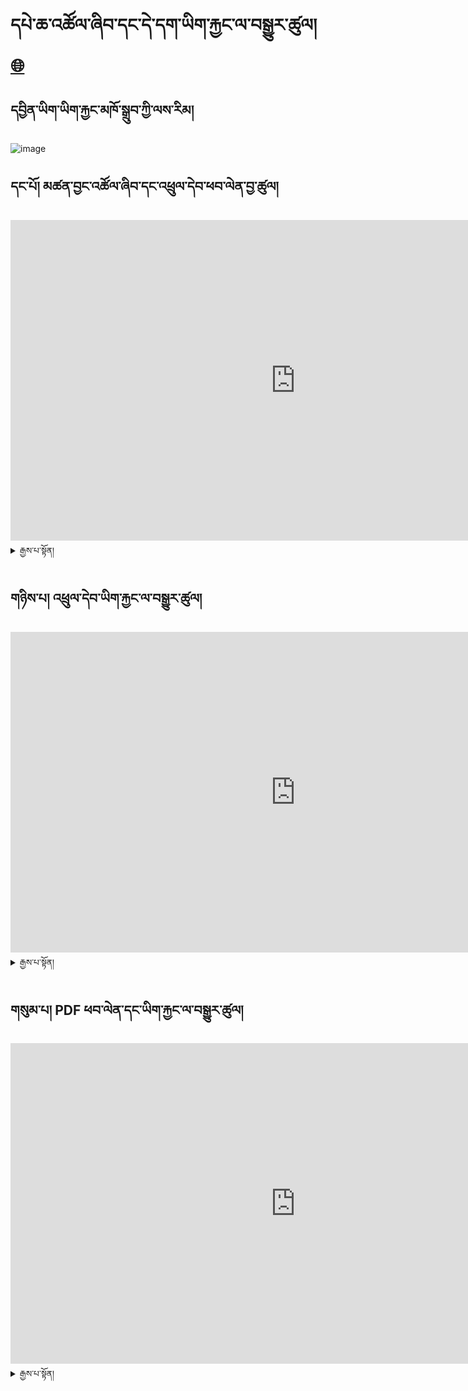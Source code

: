 # དཔེ་ཆ་འཚོལ་ཞིབ་དང་དེ་དག་ཡིག་རྐྱང་ལ་བསྒྱུར་ཚུལ། [ 🌐](en/mt/english-etexts.md)


## དབྱིན་ཡིག་ཡིག་རྐྱང་མཁོ་སྒྲུབ་ཀྱི་ལས་རིམ། 
![image](https://user-images.githubusercontent.com/17675331/219353474-f8079425-f2cd-415f-b9fd-1c4d6b9c02c1.png)


## དང་པོ། མཚན་བྱང་འཚོལ་ཞིབ་དང་འཕྲུལ་དེབ་ཕབ་ལེན་བྱ་ཚུལ།

<iframe width="911" height="513" src="https://www.youtube.com/embed/qv2UBxyjrzg" title="Get title and download from libgen" frameborder="0" allow="accelerometer; autoplay; clipboard-write; encrypted-media; gyroscope; picture-in-picture; web-share" allowfullscreen></iframe>

<details>
  <summary>རྒྱས་པ་སྟོན།</summary>

### མཚན་བྱང་འཚོལ་ཞིབ་བྱ་རྒྱུ་ལ་ཐབས་ལམ་གཉིས་ཡོད།
  
ཐབས་ལམ་དང་པོ། མཚན་བྱང་སྟེང་དུ་ཡོད་པའི་དྲྭ་ཐག་་ལ་སྣུན།
  
![image](https://user-images.githubusercontent.com/124126972/219266745-4354b9fd-a3e1-4e2b-9276-8c20f3ab4833.png)

ཐབས་ལམ་གཉིས་པ། 1. goole search ནང་དུ་དཔེ་མཛོདlibgen ཞེས་པ་དེ་འཚོལ།
  
![image](https://user-images.githubusercontent.com/124126972/219565257-28592766-0db8-429c-bade-d33bb32fce90.png)
  
1. search ཟེར་བའི་སྟོང་ཆ་དེ་ནང་དུ་རྩོམ་པ་པོ་མཚན་བྱང་འཚོལ་ཞིབ་བྱེད།
  
![image](https://user-images.githubusercontent.com/124126972/219563864-942ea3c3-9092-45dc-8a02-b7bc02cb03be.png)

### འཕྲུལ་དེབ་ཕབ་ལེན་བྱ་ཚུལ།
  
1. རྩོམ་པ་པོ་མཚན་གྱི་ཐོག་ཏུ་སྣུན།
  
![image](https://user-images.githubusercontent.com/124126972/219273906-6236c122-3305-4e9f-932f-249f8c78cb12.png)

2. epub ལ་སྣུན།
  
![image](https://user-images.githubusercontent.com/124126972/219274754-859fd141-0d52-4f92-8cf3-ee32c1dd735f.png)

3. དེབ་འདིའི་པར་ཀྱི་ཐོག་ཏུ་སྣུན།
  
![image](https://user-images.githubusercontent.com/124126972/219564529-467e1185-cbe1-4cb7-a51a-b3e7f7d26865.png)

4. མཐའ་མ་getཞེས་པ་ལ་སྣོན་ནས་འཕྲུལ་དེབ་ཕབ་ལེན་བྱེད་ཐུབ།
  
![image)](https://user-images.githubusercontent.com/124126972/219563149-fd32e444-96bb-48f6-8040-066c9190a1bc.png)

  
</details>
 

## གཉིས་པ། འཕྲུལ་དེབ་ཡིག་རྐྱང་ལ་བསྒྱུར་ཚུལ།

<iframe width="911" height="513" src="https://www.youtube.com/embed/hwZm9l6p_-g" title="Convert epub and cleanup file" frameborder="0" allow="accelerometer; autoplay; clipboard-write; encrypted-media; gyroscope; picture-in-picture; web-share" allowfullscreen></iframe>


<details>
  <summary>རྒྱས་པ་སྟོན།</summary>


### འཕྲུལ་དེབ་ཡིག་རྐྱང་ལ་བསྒྱུར་ཚུལ།

1. ཐོག་མར་calibreསྒོ་ཕྱེ།
    
![image](https://user-images.githubusercontent.com/124126972/219547938-82ec4fb4-79b3-40dd-91cc-ee7b200959dc.png)

2. Formats ལ་སྣུན།
    
![image](https://user-images.githubusercontent.com/124126972/219553270-25688c5a-f295-4ee6-ae74-cde400d50328.png)

2. Convert book ལ་སྣུན་མ་ཐག་bulk convert ལ་ཡང་སྣུན།
    
![image](https://user-images.githubusercontent.com/124126972/219553727-708fc422-f88c-4871-b93f-7e5b6870aa5e.png)

3. ལག་གཡས་པ་ཕྱོགས་སུ་ཡོད་པའི་output format ཁ་སྐོང་ན་txtཞེས་པ་སྣུན།
    
![image](https://user-images.githubusercontent.com/124126972/219554693-6762f216-9e08-4868-8c7a-f17e3407cc43.png)

### ཡིག་རྐྱང་ལ་ཇི་ལྟར་ལྟ་དགོས་ཚུལ།

txt ཡང་ན་ click to open ལ་སྣུན།
    
![image](https://user-images.githubusercontent.com/124126972/219552871-1dba49ec-d2d6-45ab-b421-657efb86c02b.png)

### ཡིག་ཆ་ཕན་ཚུན་བསྒྱུར་སའི་མཉེན་ཆས།
  
སྒེའུ་ཁུང་རྟགས་ཅན།-notebook

ཀུ་ཤུ་རྟགས་ཅན།-text editor
    
### རྩོམ་བསྒྱུར་བྱེད་དགོས་དོན་ནི།

foot note དང་རི་མོ་ལ་སོགས་པ་མི་དགོས་པ་རྣམས་གཙང་བཤུ་བྱ་དགོས་པ།

### རྩོམ་བསྒྱུར་གཙང་བཤུ་བྱེད་སྟངས་ནི།

1. ཡིག་རྐྱང་བཟོ་ཚར་བའི་folderའདི་ལ་རྩི་རྩི་གཡས་སྣུན་བྱེད་ནས་open with ཁ་ཐུག་notepadལ་སྣུན།
    
![image](https://user-images.githubusercontent.com/124126972/219555100-d30b7249-5087-4a3c-a14f-867ef954edb2.png)

2.ཡི་གེ་མི་དགོས་པ་ཞིག་ལ་སྟགས་རྒྱག།
    
![image](https://user-images.githubusercontent.com/124126972/219555581-08ac85ff-302b-4ef4-8824-d77d23614c5e.png)

3.དེ་ནས་editབྱེད་replaceལ་སྣུན།
    
![image](https://user-images.githubusercontent.com/124126972/219556243-26245c27-8fda-471f-8a67-86a65ecc2fe6.png)

1. ཡི་གེ་བསྒྱུར་དགོས་པ་འདི་replaceནང་དུ་བྲིས།

- གལ་སྲིད་ཡི་གེ་གཅིག་རང་བསྒྱུར་བཅོས་བྱེད་དགོས་ན་replaceསྣུན།
- ག་ལ་སྲིད་ཡི་གེ་ཆ་ཚང་བསྒྱུར་བཅོས་བྱེད་དགོས་ན་replace allསྣུན།
    
![image](https://user-images.githubusercontent.com/124126972/219556721-7ae8543c-f3d1-48d9-92f6-1466b4cc530c.png)

### མཐའ་མ་ཉར་ཚག་་saveབྱེད་སྟངས་ནི།

fileནས་saveཡང་ན་save asལ་ཉར་ཚག་བྱེད།
    
![image](https://user-images.githubusercontent.com/124126972/219557802-c547a2f5-6b4e-4614-b97f-87ce4aca7150.png)


</details>  


## གསུམ་པ། PDF ཕབ་ལེན་དང་ཡིག་རྐྱང་ལ་བསྒྱུར་ཚུལ།

<iframe width="911" height="513" src="https://www.youtube.com/embed/rsCvvePGHu4" title="Get pdf and convert it to txt" frameborder="0" allow="accelerometer; autoplay; clipboard-write; encrypted-media; gyroscope; picture-in-picture; web-share" allowfullscreen></iframe>

<details>
  <summary>རྒྱས་པ་སྟོན།</summary>

 
### PDF ཕབ་ལེན་བྱེད་སྟངས།
       
1. དཔེ་ཆའི་མཚན་གཞུང་འོག་ཏུ་PDFཞེས་པ་དེ་སྣོན།
   
![image](https://user-images.githubusercontent.com/124126972/219572712-b25630e3-e75a-440b-9013-cff3ffb1a08e.png)

2. རི་མོ་ཐོག་ཏུ་སྣུན།
   
![image](https://user-images.githubusercontent.com/124126972/219573411-5daa38bb-9df0-416d-9a79-f6e68815a0c3.png)

3. getཞེས་པ་དེ་ལ་ཡང་སྣོན་པ་དང་ཕབ་ལེན་བྱེད་བཞིན་པའི་སྐབས་རེད།

![image)](https://user-images.githubusercontent.com/124126972/219574097-c8d04f9d-f02c-4ccd-a1c5-d4b09e291697.png)


### PDFཡིག་རྐྱང་ལ་བསྒྱུར་ཚུལ།
       
1.དྲྭ་ལམ་ནས་pdf to text.com ཞེས་པ་འདི་འཚོལ།
   
![session name1](https://user-images.githubusercontent.com/124126972/219576325-eeed9b86-f3a3-45b4-81a6-20c42510f439.png)
   
2.upload filesནང་དུ་དེབ་འདི་མཚན་བྱནང་བླུགས་ནས་ཁ་ཐུག་ཕབ་ལེན་བྱས།
   
![image](https://user-images.githubusercontent.com/124126972/219578875-33290f24-de15-4bce-a125-76d782fe92b9.png)

3.དེ་ནས་སོ་སོར་ཕབ་ལེན་བྱེད་སའི་མཚན་པབལྟས་ནས་notebookཀྱི་པར་དེ་ལ་རྩི་རྩི་གཡས་སྣུན་བྱས་ནས་open with note pad བྱེད།
   
![image](https://user-images.githubusercontent.com/124126972/219580520-d890817d-0adc-40f4-b28e-9706abe9f45d.png)


### རྩོམ་བསྒྱུར་གཙང་བཟོ་བྱེད་སྟངས།
   
1.ཡི་གེ་མི་དགོས་པ་ཞིག་ལ་སྟགས་རྒྱག།
   
![image](https://user-images.githubusercontent.com/124126972/219582723-f4746418-64ff-467b-a7ca-31fd5e18afa0.png)

2. ལག་པ་གཡོན་ཕྱོགས་སུ་edit སྣུན་ནས་replace བྱོས།
   
![image](https://user-images.githubusercontent.com/124126972/219585363-c6398e26-029e-4337-925d-65b22c6f1f01.png)
   
   
3. ཡི་གེ་བསྒྱུར་དགོས་པ་འདི་replaceནང་དུ་བྲིས།

- གལ་སྲིད་ཡི་གེ་གཅིག་རང་བསྒྱུར་བཅོས་བྱེད་དགོས་ན་replaceསྣུན།
- ག་ལ་སྲིད་ཡི་གེ་ཆ་ཚང་བསྒྱུར་བཅོས་བྱེད་དགོས་ན་replace allསྣུན།
   
     
![image](https://user-images.githubusercontent.com/124126972/219556721-7ae8543c-f3d1-48d9-92f6-1466b4cc530c.png)

    
### fileནས་saveཡང་ན་save asལ་ཉར་ཚག་བྱེད་སྟངས།

![session name1 (17)](https://user-images.githubusercontent.com/124126972/219596151-c2fcfc35-4646-42a0-96a7-fd4f571fd515.png)

  </details>
